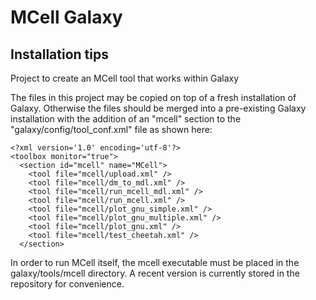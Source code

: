 # MCell Galaxy

## Installation tips

Project to create an MCell tool that works within Galaxy

The files in this project may be copied on top of a fresh installation of Galaxy. Otherwise the files should be merged into a pre-existing Galaxy installation with the addition of an "mcell" section to the "galaxy/config/tool_conf.xml" file as shown here:


    <?xml version='1.0' encoding='utf-8'?>
    <toolbox monitor="true">
      <section id="mcell" name="MCell">
        <tool file="mcell/upload.xml" />
        <tool file="mcell/dm_to_mdl.xml" />
        <tool file="mcell/run_mcell_mdl.xml" />
        <tool file="mcell/run_mcell.xml" />
        <tool file="mcell/plot_gnu_simple.xml" />
        <tool file="mcell/plot_gnu_multiple.xml" />
        <tool file="mcell/plot_gnu.xml" />
        <tool file="mcell/test_cheetah.xml" />
      </section>


In order to run MCell itself, the mcell executable must be placed in the galaxy/tools/mcell directory. A recent version is currently stored in the repository for convenience.

